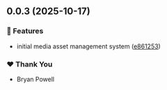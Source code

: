 ## 0.0.3 (2025-10-17)

### 🚀 Features

- initial media asset management system ([e861253](https://github.com/longpoint-ai/longpoint/commit/e861253))

### ❤️ Thank You

- Bryan Powell